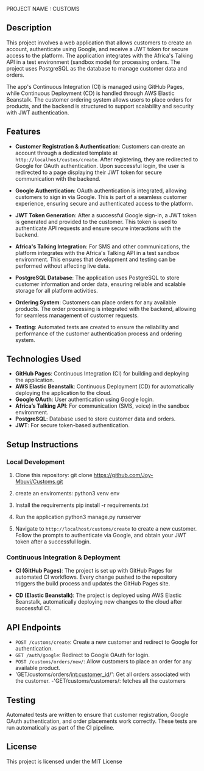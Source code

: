 PROJECT NAME : CUSTOMS

## Description

This project involves a web application that allows customers to create an account, authenticate using Google, and receive a JWT token for secure access to the platform. The application integrates with the Africa's Talking API in a test environment (sandbox mode) for processing orders. The project uses PostgreSQL as the database to manage customer data and orders.

The app's Continuous Integration (CI) is managed using GitHub Pages, while Continuous Deployment (CD) is handled through AWS Elastic Beanstalk. The customer ordering system allows users to place orders for products, and the backend is structured to support scalability and security with JWT authentication.

## Features

- **Customer Registration & Authentication**: Customers can create an account through a dedicated template at `http://localhost/custos/create`. After registering, they are redirected to Google for OAuth authentication. Upon successful login, the user is redirected to a page displaying their JWT token for secure communication with the backend.
  
- **Google Authentication**: OAuth authentication is integrated, allowing customers to sign in via Google. This is part of a seamless customer experience, ensuring secure and authenticated access to the platform.

- **JWT Token Generation**: After a successful Google sign-in, a JWT token is generated and provided to the customer. This token is used to authenticate API requests and ensure secure interactions with the backend.

- **Africa's Talking Integration**: For SMS and other communications, the platform integrates with the Africa's Talking API in a test sandbox environment. This ensures that development and testing can be performed without affecting live data.

- **PostgreSQL Database**: The application uses PostgreSQL to store customer information and order data, ensuring reliable and scalable storage for all platform activities.

- **Ordering System**: Customers can place orders for any available products. The order processing is integrated with the backend, allowing for seamless management of customer requests.

- **Testing**: Automated tests are created to ensure the reliability and performance of the customer authentication process and ordering system.

## Technologies Used

- **GitHub Pages**: Continuous Integration (CI) for building and deploying the application.
- **AWS Elastic Beanstalk**: Continuous Deployment (CD) for automatically deploying the application to the cloud.
- **Google OAuth**: User authentication using Google login.
- **Africa’s Talking API**: For communication (SMS, voice) in the sandbox environment.
- **PostgreSQL**: Database used to store customer data and orders.
- **JWT**: For secure token-based authentication.

## Setup Instructions

### Local Development

1. Clone this repository:
   git clone https://github.com/Joy-Mbuvi/Customs.git

2. create an enviroments:
python3 venv env


3. Install the requirements
 pip install -r requirements.txt

 4. Run the application
 python3 manage.py runserver

5. Navigate to `http://localhost/customs/create` to create a new customer. Follow the prompts to authenticate via Google, and obtain your JWT token after a successful login.

### Continuous Integration & Deployment

- **CI (GitHub Pages)**: The project is set up with GitHub Pages for automated CI workflows. Every change pushed to the repository triggers the build process and updates the GitHub Pages site.

- **CD (Elastic Beanstalk)**: The project is deployed using AWS Elastic Beanstalk, automatically deploying new changes to the cloud after successful CI.

## API Endpoints

- `POST /customs/create`: Create a new customer and redirect to Google for authentication.
- `GET /auth/google`: Redirect to Google OAuth for login.
- `POST /customs/orders/new/`: Allow customers to place an order for any available product.
- 'GET/customs/orders/<int:customer_id>/': Get all orders associated with the customer.
-'GET/customs/customers/: fetches all the customers

## Testing

Automated tests are written to ensure that customer registration, Google OAuth authentication, and order placements work correctly. These tests are run automatically as part of the CI pipeline.

## License

This project is licensed under the MIT License 


